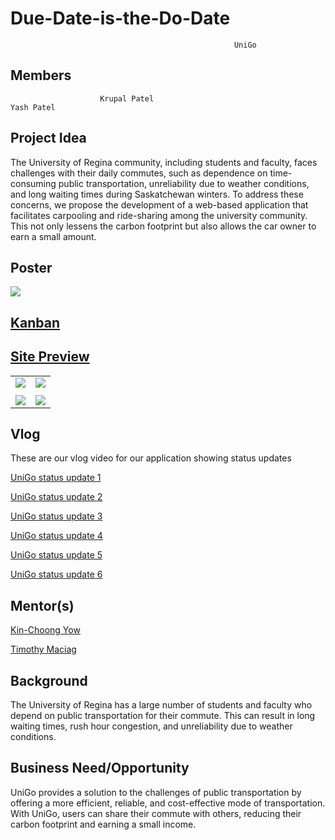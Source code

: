 
# Due-Date-is-the-Do-Date




                                                      UniGo

## Members
                        Krupal Patel                                      Yash Patel

## Project Idea

The University of Regina community, including students and faculty, faces challenges with their daily commutes, such as dependence on time-consuming public transportation, unreliability due to weather conditions, and long waiting times during Saskatchewan winters. To address these concerns, we propose the development of a web-based application that facilitates carpooling and ride-sharing among the university community. This not only lessens the carbon footprint but also allows the car owner to earn a small amount.

## Poster
![ ](https://github.com/krupalpatel45/Due-Date-is-the-Do-Date/blob/main/Documentation/Diagrams/FinalPrint.png)

## [Kanban](https://github.com/users/Yash8045/projects/2)

## [Site Preview](http://unigo.live/login)

| | |
|:-:|:-:|
|![ ](https://github.com/krupalpatel45/Due-Date-is-the-Do-Date/blob/main/AppCode/UniGo_Code_V4/Photos_V4/1.png)|![ ](https://github.com/krupalpatel45/Due-Date-is-the-Do-Date/blob/main/AppCode/UniGo_Code_V4/Photos_V4/2.png)|
| | |
|![ ](https://github.com/krupalpatel45/Due-Date-is-the-Do-Date/blob/main/AppCode/UniGo_Code_V4/Photos_V4/3.png)|![ ](https://github.com/krupalpatel45/Due-Date-is-the-Do-Date/blob/main/AppCode/UniGo_Code_V4/Photos_V4/4.png)|



## Vlog

These are our vlog video for our application showing status updates

[UniGo status update 1](https://youtu.be/U2haYOKhFSs)

[UniGo status update 2](https://www.youtube.com/watch?v=TXkFm_IfekI)

[UniGo status update 3](https://youtu.be/iMI1N-9L-4A)

[UniGo status update 4](https://youtu.be/VvkRTfWK07g)

[UniGo status update 5](https://youtu.be/m9lyYLobs3Y)

[UniGo status update 6](https://youtu.be/ecPEPWOGnrQ)

## Mentor(s)
[Kin-Choong Yow](https://www.uregina.ca/engineering/faculty-staff/faculty/yow-kin-choong.html)

[Timothy Maciag](https://www.uregina.ca/engineering/faculty-staff/faculty/maciag-timothy.html)

## Background
The University of Regina has a large number of students and faculty who depend on public transportation for their commute. This can result in long waiting times, rush hour congestion, and unreliability due to weather conditions.

## Business Need/Opportunity
UniGo provides a solution to the challenges of public transportation by offering a more efficient, reliable, and cost-effective mode of transportation. With UniGo, users can share their commute with others, reducing their carbon footprint and earning a small income.
